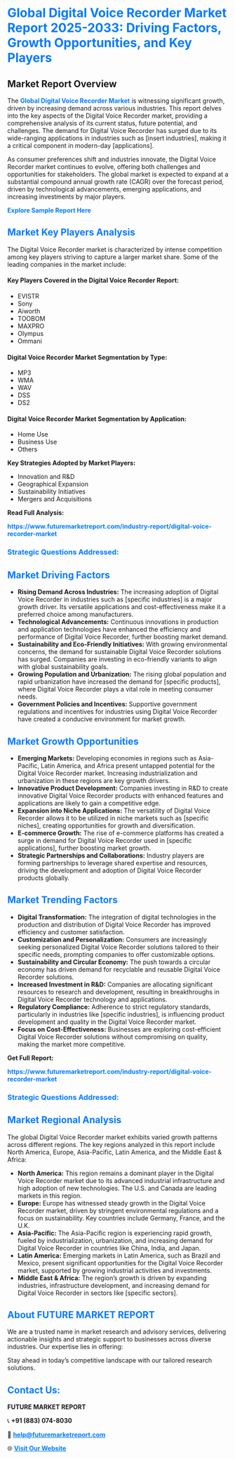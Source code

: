 <h1 style="color: #007BFF;">Global Digital Voice Recorder Market Report 2025-2033: Driving Factors, Growth Opportunities, and Key Players</h1>

<section id="overview">
<h2>Market Report Overview</h2>
<p>The <a href="https://www.futuremarketreport.com/industry-report/digital-voice-recorder-market" style="color: #007BFF; text-decoration: none;"><strong>Global Digital Voice Recorder Market</strong></a> is witnessing significant growth, driven by increasing demand across various industries. This report delves into the key aspects of the Digital Voice Recorder market, providing a comprehensive analysis of its current status, future potential, and challenges. The demand for Digital Voice Recorder has surged due to its wide-ranging applications in industries such as [insert industries], making it a critical component in modern-day [applications].</p>
<p>As consumer preferences shift and industries innovate, the Digital Voice Recorder market continues to evolve, offering both challenges and opportunities for stakeholders. The global market is expected to expand at a substantial compound annual growth rate (CAGR) over the forecast period, driven by technological advancements, emerging applications, and increasing investments by major players.</p>
</section>

<section id="overview">
<p><a href="https://www.futuremarketreport.com/request-sample/reportId=57417" style="color: #007BFF; text-decoration: none;"><strong>Explore Sample Report Here</strong></a></p>
</section>

<section id="key-players">
<h2 style="color: #007BFF;">Market Key Players Analysis</h2>
<p>The Digital Voice Recorder market is characterized by intense competition among key players striving to capture a larger market share. Some of the leading companies in the market include:</p>
<h4>Key Players Covered in the Digital Voice Recorder Report:</h4>
<ul><li>EVISTR</li><li>Sony</li><li>Aiworth</li><li>TOOBOM</li><li>MAXPRO</li><li>Olympus</li><li>Ommani</li></ul>
<h4>Digital Voice Recorder Market Segmentation by Type:</h4>
<ul><li>MP3</li><li>WMA</li><li>WAV</li><li>DSS</li><li>DS2</li></ul>

<h4>Digital Voice Recorder Market Segmentation by Application:</h4>
<ul><li>Home Use</li><li>Business Use</li><li>Others</li></ul>
<p><strong>Key Strategies Adopted by Market Players:</strong></p>
<ul>
<li>Innovation and R&D</li>
<li>Geographical Expansion</li>
<li>Sustainability Initiatives</li>
<li>Mergers and Acquisitions</li>
</ul>
</section>

<section>
<p><strong>Read Full Analysis: </strong></p><a href="https://www.futuremarketreport.com/industry-report/digital-voice-recorder-market" style="color: #007BFF; text-decoration: none;"><strong>https://www.futuremarketreport.com/industry-report/digital-voice-recorder-market</strong></a>
<h3 style="color: #007BFF;">Strategic Questions Addressed:</h3>
</section>

<section id="driving-factors">
<h2 style="color: #007BFF;">Market Driving Factors</h2>
<ul>
<li><strong>Rising Demand Across Industries:</strong> The increasing adoption of Digital Voice Recorder in industries such as [specific industries] is a major growth driver. Its versatile applications and cost-effectiveness make it a preferred choice among manufacturers.</li>
<li><strong>Technological Advancements:</strong> Continuous innovations in production and application technologies have enhanced the efficiency and performance of Digital Voice Recorder, further boosting market demand.</li>
<li><strong>Sustainability and Eco-Friendly Initiatives:</strong> With growing environmental concerns, the demand for sustainable Digital Voice Recorder solutions has surged. Companies are investing in eco-friendly variants to align with global sustainability goals.</li>
<li><strong>Growing Population and Urbanization:</strong> The rising global population and rapid urbanization have increased the demand for [specific products], where Digital Voice Recorder plays a vital role in meeting consumer needs.</li>
<li><strong>Government Policies and Incentives:</strong> Supportive government regulations and incentives for industries using Digital Voice Recorder have created a conducive environment for market growth.</li>
</ul>
</section>

<section id="growth-opportunities">
<h2 style="color: #007BFF;">Market Growth Opportunities</h2>
<ul>
<li><strong>Emerging Markets:</strong> Developing economies in regions such as Asia-Pacific, Latin America, and Africa present untapped potential for the Digital Voice Recorder market. Increasing industrialization and urbanization in these regions are key growth drivers.</li>
<li><strong>Innovative Product Development:</strong> Companies investing in R&D to create innovative Digital Voice Recorder products with enhanced features and applications are likely to gain a competitive edge.</li>
<li><strong>Expansion into Niche Applications:</strong> The versatility of Digital Voice Recorder allows it to be utilized in niche markets such as [specific niches], creating opportunities for growth and diversification.</li>
<li><strong>E-commerce Growth:</strong> The rise of e-commerce platforms has created a surge in demand for Digital Voice Recorder used in [specific applications], further boosting market growth.</li>
<li><strong>Strategic Partnerships and Collaborations:</strong> Industry players are forming partnerships to leverage shared expertise and resources, driving the development and adoption of Digital Voice Recorder products globally.</li>
</ul>
</section>

<section id="trending-factors">
<h2 style="color: #007BFF;">Market Trending Factors</h2>
<ul>
<li><strong>Digital Transformation:</strong> The integration of digital technologies in the production and distribution of Digital Voice Recorder has improved efficiency and customer satisfaction.</li>
<li><strong>Customization and Personalization:</strong> Consumers are increasingly seeking personalized Digital Voice Recorder solutions tailored to their specific needs, prompting companies to offer customizable options.</li>
<li><strong>Sustainability and Circular Economy:</strong> The push towards a circular economy has driven demand for recyclable and reusable Digital Voice Recorder solutions.</li>
<li><strong>Increased Investment in R&D:</strong> Companies are allocating significant resources to research and development, resulting in breakthroughs in Digital Voice Recorder technology and applications.</li>
<li><strong>Regulatory Compliance:</strong> Adherence to strict regulatory standards, particularly in industries like [specific industries], is influencing product development and quality in the Digital Voice Recorder market.</li>
<li><strong>Focus on Cost-Effectiveness:</strong> Businesses are exploring cost-efficient Digital Voice Recorder solutions without compromising on quality, making the market more competitive.</li>
</ul>
</section>

<section>
<p><strong>Get Full Report: </strong></p><a href="https://www.futuremarketreport.com/industry-report/digital-voice-recorder-market" style="color: #007BFF; text-decoration: none;"><strong>https://www.futuremarketreport.com/industry-report/digital-voice-recorder-market</strong></a>
<h3 style="color: #007BFF;">Strategic Questions Addressed:</h3>
</section>


<section id="regional-analysis">
<h2 style="color: #007BFF;">Market Regional Analysis</h2>
<p>The global Digital Voice Recorder market exhibits varied growth patterns across different regions. The key regions analyzed in this report include North America, Europe, Asia-Pacific, Latin America, and the Middle East & Africa:</p>
<ul>
<li><strong>North America:</strong> This region remains a dominant player in the Digital Voice Recorder market due to its advanced industrial infrastructure and high adoption of new technologies. The U.S. and Canada are leading markets in this region.</li>
<li><strong>Europe:</strong> Europe has witnessed steady growth in the Digital Voice Recorder market, driven by stringent environmental regulations and a focus on sustainability. Key countries include Germany, France, and the U.K.</li>
<li><strong>Asia-Pacific:</strong> The Asia-Pacific region is experiencing rapid growth, fueled by industrialization, urbanization, and increasing demand for Digital Voice Recorder in countries like China, India, and Japan.</li>
<li><strong>Latin America:</strong> Emerging markets in Latin America, such as Brazil and Mexico, present significant opportunities for the Digital Voice Recorder market, supported by growing industrial activities and investments.</li>
<li><strong>Middle East & Africa:</strong> The region’s growth is driven by expanding industries, infrastructure development, and increasing demand for Digital Voice Recorder in sectors like [specific sectors].</li>
</ul>
</section>

<footer>
<h2 style="color: #007BFF;">About FUTURE MARKET REPORT</h2>
<p>We are a trusted name in market research and advisory services, delivering actionable insights and strategic support to businesses across diverse industries. Our expertise lies in offering:</p>

<p>Stay ahead in today’s competitive landscape with our tailored research solutions.</p>

<h2 style="color: #007BFF;">Contact Us:</h2>
<p><strong>FUTURE MARKET REPORT</strong></p>
<p>📞 <strong>+91 (883) 074-8030</strong></p>
<p>📧 <strong><a href="mailto:help@futuremarketreport.com" style="color: #007BFF;">help@futuremarketreport.com</a></strong></p>
<p>🌐 <strong><a href="https://www.futuremarketreport.com/" style="color: #007BFF;">Visit Our Website</a></strong></p>
</footer>